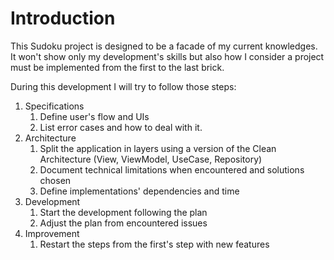 # Introduction
This Sudoku project is designed to be a facade of my current knowledges.
It won't show only my development's skills but also how I consider a project must be implemented from the first to the last brick.

During this development I will try to follow those steps:
1. Specifications
   1. Define user's flow and UIs
   2. List error cases and how to deal with it.
2. Architecture
   1. Split the application in layers using a version of the Clean Architecture (View, ViewModel, UseCase, Repository)
   2. Document technical limitations when encountered and solutions chosen
   3. Define implementations' dependencies and time
3. Development
   1. Start the development following the plan
   2. Adjust the plan from encountered issues
4. Improvement
   1. Restart the steps from the first's step with new features
